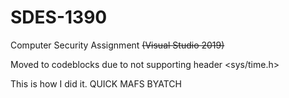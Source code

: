 # SDES-1390
Computer Security Assignment ~~(Visual Studio 2019)~~

Moved to codeblocks due to not supporting header <sys/time.h>

This is how I did it. QUICK MAFS BYATCH

